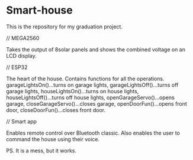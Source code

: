 # Smart-house
This is the repository for my graduation project.

// MEGA2560

   Takes the output of 8solar panels and shows the combined voltage on an LCD display.
  
// ESP32

  The heart of the house. Contains functions for all the operations.
  garageLightsOn()...turns on garage lights,
  garageLightsOff()...turns off garage lights,
  houseLightsOn()...turns on house lights,
  houseLightsOff()...turns off house lights,
  openGarageServo()...opens garage,
  closeGarageServo()...closes garage,
  openDoorFun()...opens front door,
  closeDoorFun()...closes front door.
  
// Smart app

  Enables remote control over Bluetooth classic.
  Also enables the user to command the house using their voice.
  
  PS. It is a mess, but it works.
